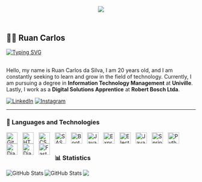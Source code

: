 <header>
    <img src= "https://capsule-render.vercel.app/api?type=waving&height=150&color=5576c2">
</header>

## 🧑‍💻 Ruan Carlos

<a href="https://git.io/typing-svg">
      <img src="https://readme-typing-svg.demolab.com?font=Fira+Code&weight=500&pause=1000&color=5576C2&center=true&vCenter=true&repeat=true&width=435&lines=-%3E+Welcome+to+my+profile+" alt="Typing SVG" />
</a>

<br/>
<br/>

Hello, my name is Ruan Carlos da Silva, I am 20 years old, and I am constantly seeking to learn and grow in the field of technology. Currently, I am pursuing a degree in **Information Technology Management** at **Univille**. Lastly, I work as a **Digital Solutions Apprentice** at **Robert Bosch Ltda**.

[![LinkedIn](https://img.shields.io/badge/-LinkedIn-0077B5?style=for-the-badge)](https://www.linkedin.com/in/ruan-carlos-da-silva-8354b1322/) 
[![Instagram](https://img.shields.io/badge/-Instagram-E4405F?style=for-the-badge&logo=Instagram&logoColor=white)]()

---

### 🤖 Languages ​​and Technologies

<img
    align="left"
    alt="Git"
    width="30px"
    style="padding-right: 10px"
    src="https://cdn.jsdelivr.net/gh/devicons/devicon@latest/icons/git/git-original.svg"
/>
<img
    align="left"
    alt="HTML"
    width="30px"
    style="padding-right: 10px"
    src="https://cdn.jsdelivr.net/gh/devicons/devicon@latest/icons/html5/html5-original.svg"
/>
<img
    align="left"
    alt="CSS"
    width="30px"
    style="padding-right: 10px"
    src="https://cdn.jsdelivr.net/gh/devicons/devicon@latest/icons/css3/css3-original.svg"
/>
<img
    align="left"
    alt="SASS"
    width="30px"
    style="padding-right: 10px"
    src="https://cdn.jsdelivr.net/gh/devicons/devicon@latest/icons/sass/sass-original.svg"
/>
<img
    align="left"
    alt="Bootstrap"
    width="30px"
    style="padding-right: 10px"
    src="https://cdn.jsdelivr.net/gh/devicons/devicon@latest/icons/bootstrap/bootstrap-original.svg"
/>
<img
    align="left"
    alt="JavaScript"
    width="30px"
    style="padding-right: 10px"
    src="https://cdn.jsdelivr.net/gh/devicons/devicon@latest/icons/javascript/javascript-original.svg"
/>
<img
    align="left"
    alt="Express"
    width="30px"
    style="padding-right: 10px"
    src="https://cdn.jsdelivr.net/gh/devicons/devicon@latest/icons/express/express-original.svg"
/>
<img
    align="left"
    alt="Electron"
    width="30px"
    style="padding-right: 10px"
    src="https://cdn.jsdelivr.net/gh/devicons/devicon@latest/icons/electron/electron-original.svg"
/>
<img
    align="left"
    alt="Java"
    width="30px"
    style="padding-right: 10px"
    src="https://cdn.jsdelivr.net/gh/devicons/devicon@latest/icons/java/java-original.svg"
/>
<img
    align="left"
    alt="Spring"
    width="30px"
    style="padding-right: 10px"
    src="https://cdn.jsdelivr.net/gh/devicons/devicon@latest/icons/spring/spring-original.svg"
/>
<img
    align="left"
    alt="Python"
    width="30px"
    style="padding-right: 10px"
    src="https://cdn.jsdelivr.net/gh/devicons/devicon@latest/icons/python/python-original.svg"
/>
<img
    align="left"
    alt="Django"
    width="30px"
    style="padding-right: 10px"
    src="https://cdn.jsdelivr.net/gh/devicons/devicon@latest/icons/django/django-plain.svg"
/>
<img
    align="left"
    alt="Django REST Framework"
    width="30px"
    style="padding-right: 10px"
    src="https://cdn.jsdelivr.net/gh/devicons/devicon@latest/icons/djangorest/djangorest-original.svg"
/>
<img
    align="left"
    alt="FastAPI"
    width="30px"
    style="padding-right: 10px"
    src="https://cdn.jsdelivr.net/gh/devicons/devicon@latest/icons/fastapi/fastapi-original.svg"
/>

<br/>
<br/>

### 📊 Statistics


<img
    align="left"
    alt="GitHub Stats"
    heigth="200"
    style="padding-rigth: 10px"
    src="https://github-readme-stats.vercel.app/api?username=ruansilva123&_icons=true&theme=tokyonight&include_all_commits=true"
/>
<img
    align="left"
    alt="GitHub Stats"
    heigth="200"
    src="https://github-readme-stats.vercel.app/api/top-langs/?username=ruansilva123&theme=tokyonight&layout=compact&custom_title=Technologies"
/>

<footer>
    <img src= "https://capsule-render.vercel.app/api?type=waving&height=150&color=5576c2&section=footer">
</footer>
